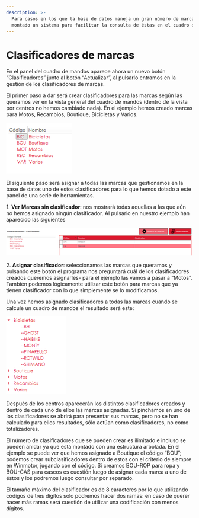 ```yaml
---
description: >-
  Para casos en los que la base de datos maneja un gran número de marcas hemos
  montado un sistema para facilitar la consulta de éstas en el cuadro de mandos.
---
```


# Clasificadores de marcas

En el panel del cuadro de mandos aparece ahora un nuevo botón “Clasificadores” junto al botón “Actualizar”, al pulsarlo entramos en la gestión de los clasificadores de marcas.

El primer paso a dar será crear clasificadores para las marcas según las queramos ver en la vista general del cuadro de mandos (dentro de la vista por centros no hemos cambiado nada). En el ejemplo hemos creado marcas para Motos, Recambios, Boutique, Bicicletas y Varios.

![](<../../.gitbook/assets/imagen (104).png>)

El siguiente paso será asignar a todas las marcas que gestionamos en la base de datos uno de estos clasificadores para lo que hemos dotado a este panel de una serie de herramientas.

1\.       **Ver Marcas sin clasificador**: nos mostrará todas aquellas a las que aún no hemos asignado ningún clasificador. Al pulsarlo en nuestro ejemplo han aparecido las siguientes

![](<../../.gitbook/assets/imagen (110).png>)

2\.       **Asignar clasificador**: seleccionamos las marcas que queramos y pulsando este botón el programa nos preguntará cuál de los clasificadores creados queremos asignarles- para el ejemplo las vamos a pasar a “Motos”. También podemos lógicamente utilizar este botón para marcas que ya tienen clasificador con lo que simplemente se lo modificamos.

Una vez hemos asignado clasificadores a todas las marcas cuando se calcule un cuadro de mandos el resultado será este:

![](<../../.gitbook/assets/imagen (112).png>)

Después de los centros aparecerán los distintos clasificadores creados y dentro de cada uno de ellos las marcas asignadas. Si pinchamos en uno de los clasificadores se abrirá para presentar sus marcas, pero no se han calculado para ellos resultados, sólo actúan como clasificadores, no como totalizadores.

El número de clasificadores que se pueden crear es ilimitado e incluso se pueden anidar ya que está montado con una estructura arbolada. En el ejemplo se puede ver que hemos asignado a Boutique el código “BOU”; podemos crear subclasificadores dentro de estos con el criterio de siempre en Winmotor, jugando con el código. Si creamos BOU-ROP para ropa y BOU-CAS para cascos es cuestión luego de asignar cada marca a uno de éstos y los podremos luego consultar por separado.

El tamaño máximo del clasificador es de 8 caracteres por lo que utilizando códigos de tres dígitos sólo podremos hacer dos ramas: en caso de querer hacer más ramas será cuestión de utilizar una codificación con menos dígitos.
